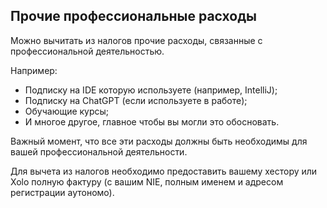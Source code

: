## Прочие профессиональные расходы

Можно вычитать из налогов прочие расходы, связанные с профессиональной деятельностью.

Например:

- Подписку на IDE которую используете (например, IntelliJ);
- Подписку на ChatGPT (если используете в работе);
- Обучающие курсы;
- И многое другое, главное чтобы вы могли это обосновать.

Важный момент, что все эти расходы должны быть необходимы для вашей профессиональной деятельности.

Для вычета из налогов необходимо предоставить вашему хестору или Xolo полную фактуру (с вашим NIE, полным именем и
адресом регистрации аутономо).
